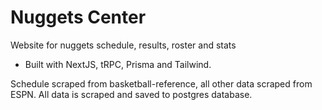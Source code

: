 # Nuggets Center

Website for nuggets schedule, results, roster and stats
- Built with NextJS, tRPC, Prisma and Tailwind.

Schedule scraped from basketball-reference, all other data scraped from ESPN. All data is scraped and saved to postgres database.
